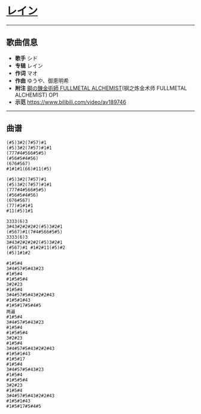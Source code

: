 # [レイン](https://bgm.tv/subject/6161)

---

## 歌曲信息

- **歌手** シド
- **专辑** レイン
- **作词** マオ
- **作曲** ゆうや、御恵明希
- **附注** [鋼の錬金術師 FULLMETAL ALCHEMIST](https://bgm.tv/subject/1428)(钢之炼金术师 FULLMETAL ALCHEMIST) OP1
- **示范** https://www.bilibili.com/video/av189746

---

## 曲谱

```
(#5)3#2(7#57)#1
(#5)3#2(7#57)#1#1
(777#4#566#5#5)
(#56#5#4#56)
(676#567)
#1#1#1(66)#11(#5)

(#5)3#2(7#57)#1
(#5)3#2(7#57)#1#1
(777#4#566#5#5)
(#56#5#4#56)
(676#567)
(77)#1#1#1
#11(#5)1#1

3333(6)3
3#43#2#2#2#2(#5)3#2#1
(#567)#1(7#4#566#5#5)
3333(6)3
3#43#2#2#2#2(#5)3#2#1
(#567)#1 #1#2#11(#5)#2
(#5)1#1#2

#1#5#4
3#4#57#5#43#23
#1#5#4
#1#5#5#4
3#2#23
#1#5#4
3#4#57#5#43#2#2#43
#1#5#1#43
#1#5#17#5#4#5
两遍
#1#5#4
3#4#57#5#43#23
#1#5#4
#1#5#5#4
3#2#23
#1#5#4
3#4#57#5#43#2#2#43
#1#5#1#43
#1#5#17
#1#5#4
3#4#57#5#43#23
#1#5#4
#1#5#5#4
3#2#23
#1#5#4
3#4#57#5#43#2#2#43
#1#5#1#43
#1#5#17#5#4#5
```

